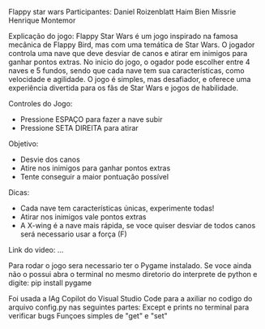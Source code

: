 Flappy star wars
Participantes:
  Daniel Roizenblatt
  Haim Bien Missrie
  Henrique Montemor

Explicação do jogo:
  Flappy Star Wars é um jogo inspirado na famosa mecânica de Flappy Bird, mas com uma temática de Star Wars. O jogador controla uma nave que deve desviar de canos e atirar em inimigos para ganhar pontos extras. 
  No inicio do jogo, o ogador pode escolher entre 4 naves e 5 fundos, sendo que cada nave tem sua características, como velocidade e agilidade. O jogo é simples, mas desafiador, e oferece uma experiência divertida para os fãs de Star Wars e jogos de habilidade.

Controles do Jogo:
- Pressione ESPAÇO para fazer a nave subir
- Pressione SETA DIREITA para atirar

Objetivo:
- Desvie dos canos 
- Atire nos inimigos para ganhar pontos extras
- Tente conseguir a maior pontuação possível

Dicas:
- Cada nave tem características únicas, experimente todas!
- Atirar nos inimigos vale pontos extras
- A X-wing é a nave mais rápida, se voce quiser desviar de todos canos será necessario usar a força (F)

Link do video:
  ...

Para rodar o jogo sera necessario ter o Pygame instalado.
Se voce ainda não o possui abra o terminal no mesmo diretorio do interprete de python e digite:
  pip install pygame

Foi usada a IAg Copilot do Visual Studio Code para a axiliar no codigo do arquivo config.py nas seguintes partes:
  Except e prints no terminal para verificar bugs
  Funçoes simples de "get" e "set" 

